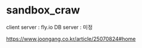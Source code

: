 # sandbox_craw

client server : fly.io
DB server : 미정


https://www.joongang.co.kr/article/25070824#home
